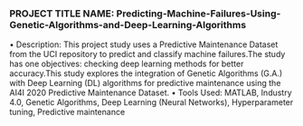 ### PROJECT TITLE NAME: Predicting-Machine-Failures-Using-Genetic-Algorithms-and-Deep-Learning-Algorithms
• Description: This project study uses a Predictive Maintenance Dataset from the UCI repository to predict and
classify machine failures.The study has one objectives: checking deep learning methods for better
accuracy.This study explores the integration of Genetic Algorithms (G.A.) with Deep Learning (DL)
algorithms for predictive maintenance using the AI4I 2020 Predictive Maintenance Dataset.
• Tools Used: MATLAB, Industry 4.0, Genetic Algorithms, Deep Learning (Neural Networks),
Hyperparameter tuning, Predictive maintenance
